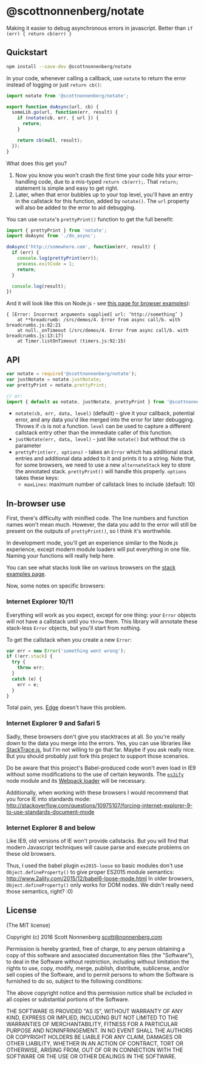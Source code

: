 # @scottnonnenberg/notate

Making it easier to debug asynchronous errors in javascript. Better than `if (err) { return cb(err) }`

## Quickstart

```bash
npm install --save-dev @scottnonnenberg/notate
```

In your code, whenever calling a callback, use `notate` to return the error instead of logging or just `return cb()`:

```javascript
import notate from '@scottnonnenberg/notate';

export function doAsync(url, cb) {
  someLib.go(url, function(err, result) {
    if (notate(cb, err, { url }) {
      return;
    }

    return cb(null, result);
  });
}
```

What does this get you?

1. Now you know you won't crash the first time your code hits your error-handling code, due to a mis-typed `return cb(err);`. That `return;` statement is simple and easy to get right.
2. Later, when that error bubbles up to your top level, you'll have an entry in the callstack for this function, added by `notate()`. The `url` property will also be added to the error to aid debugging.

You can use `notate`'s `prettyPrint()` function to get the full benefit:

```javascript
import { prettyPrint } from 'notate';
import doAsync from './do_async';

doAsync('http://somewhere.com', function(err, result) {
  if (err) {
    console.log(prettyPrint(err));
    process.exitCode = 1;
    return;
  }

  console.log(result);
})
```

And it will look like this on Node.js - see [this page for browser examples](examples.md)):

```
{ [Error: Incorrect arguments supplied] url: ‘http://something’ }
    at **breadcrumb: /src/demos/4. Error from async call/b. with breadcrumbs.js:82:21
    at null._onTimeout (/src/demos/4. Error from async call/b. with breadcrumbs.js:13:17)
    at Timer.listOnTimeout (timers.js:92:15)
```

## API

```javascript
var notate = require('@scottnonnenberg/notate');
var justNotate = notate.justNotate;
var prettyPrint = notate.prettyPrint;

// or:
import { default as notate, justNotate, prettyPrint } from '@scottnonnenberg/notate';
```

* `notate(cb, err, data, level)` (default) - give it your callback, potential error, and any data you'd like merged into the error for later debugging. Throws if `cb` is not a function. `level` can be used to capture a different callstack entry other than the immediate caller of this function.
* `justNotate(err, data, level)` - just like `notate()` but without the `cb` parameter
* `prettyPrint(err, options)` - takes an `Error` which has additional stack entries and additional data added to it and prints it to a string. Note that, for some browsers, we need to use a new `alternateStack` key to store the annotated stack. `prettyPrint()` will handle this properly. `options` takes these keys:
  * `maxLines`: maximum number of callstack lines to include (default: 10)

## In-browser use

First, there's difficulty with minified code. The line numbers and function names won't mean much. However, the data you add to the error will still be present on the outputs of `prettyPrint()`, so I think it's worthwhile.

In development mode, you'll get an experience similar to the Node.js experience, except modern module loaders will put everything in one file. Naming your functions will really help here.

You can see what stacks look like on various browsers on the [stack examples page](examples.md).

Now, some notes on specific browsers:

### Internet Explorer 10/11

Everything will work as you expect, except for one thing: your `Error` objects will not have a callstack until you `throw` them. This library will annotate these stack-less `Error` objects, but you'll start from nothing.

To get the callstack when you create a new `Error`:

```javascript
var err = new Error('something went wrong');
if (!err.stack) {
  try {
    throw err;
  }
  catch (e) {
    err = e;
  }
}
```

Total pain, yes. [Edge](https://www.microsoft.com/en-us/windows/microsoft-edge) doesn't have this problem.

### Internet Explorer 9 and Safari 5

Sadly, these browsers don't give you stacktraces at all. So you're really down to the data you merge into the errors. Yes, you can use libraries like [StackTrace.js](https://www.stacktracejs.com/), but I'm not willing to go that far. Maybe if you ask really nice. But you should probably just fork this project to support those scenarios.

Do be aware that this project's Babel-produced code won't even load in IE9 without some modifications to the use of certain keywords. The [`es3ify`](https://github.com/spicyj/es3ify) node module and its [Webpack loader](https://github.com/sorrycc/es3ify-loader) will be necessary.

Additionally, when working with these browsers I would recommend that you force IE into standards mode: http://stackoverflow.com/questions/10975107/forcing-internet-explorer-9-to-use-standards-document-mode

### Internet Explorer 8 and below

Like IE9, old versions of IE won't provide callstacks. But you will find that modern Javascript techniques will cause parse and execute problems on these old browsers.

Thus, I used the babel plugin `es2015-loose` so basic modules don't use `Object.defineProperty()` to give proper ES2015 module semantics: http://www.2ality.com/2015/12/babel6-loose-mode.html In older browsers, `Object.defineProperty()` only works for DOM nodes. We didn't really need those semantics, right? :0)

## License

(The MIT license)

Copyright (c) 2016 Scott Nonnenberg <scott@nonnenberg.com>

Permission is hereby granted, free of charge, to any person obtaining a copy of this software and
associated documentation files (the "Software"), to deal in the Software without restriction,
including without limitation the rights to use, copy, modify, merge, publish, distribute,
sublicense, and/or sell copies of the Software, and to permit persons to whom the Software is
furnished to do so, subject to the following conditions:

The above copyright notice and this permission notice shall be included in all copies or
substantial portions of the Software.

THE SOFTWARE IS PROVIDED "AS IS", WITHOUT WARRANTY OF ANY KIND, EXPRESS OR IMPLIED, INCLUDING BUT
NOT LIMITED TO THE WARRANTIES OF MERCHANTABILITY, FITNESS FOR A PARTICULAR PURPOSE AND
NONINFRINGEMENT. IN NO EVENT SHALL THE AUTHORS OR COPYRIGHT HOLDERS BE LIABLE FOR ANY CLAIM,
DAMAGES OR OTHER LIABILITY, WHETHER IN AN ACTION OF CONTRACT, TORT OR OTHERWISE, ARISING FROM, OUT
OF OR IN CONNECTION WITH THE SOFTWARE OR THE USE OR OTHER DEALINGS IN THE SOFTWARE.
